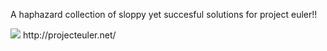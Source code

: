 A haphazard collection of sloppy yet succesful solutions for project euler!!

<img src="http://projecteuler.net/profile/rlchu.png">
http://projecteuler.net/